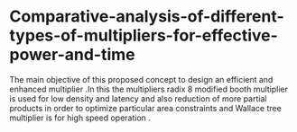 # Comparative-analysis-of-different-types-of-multipliers-for-effective-power-and-time
The main objective of this proposed concept to design an efficient and enhanced multiplier .In this the multipliers radix 8 modified booth multiplier is used for low density and latency and also reduction of more partial products in order to optimize particular area constraints and Wallace tree multiplier is for high speed operation  .
